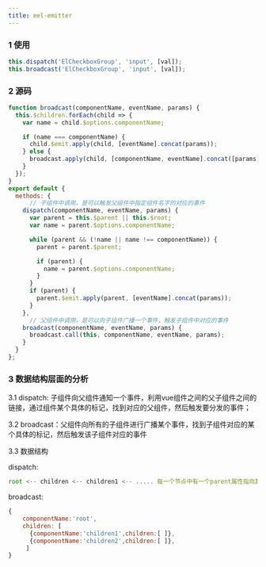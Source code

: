 ```yaml
---
title: eel-emitter
---
```


### 1 使用

```javascript
this.dispatch('ElCheckboxGroup', 'input', [val]);
this.broadcast('ElCheckboxGroup', 'input', [val]);
```

### 2 源码

```javascript
function broadcast(componentName, eventName, params) {
  this.$children.forEach(child => {
    var name = child.$options.componentName;

    if (name === componentName) {
      child.$emit.apply(child, [eventName].concat(params));
    } else {
      broadcast.apply(child, [componentName, eventName].concat([params]));
    }
  });
}
export default {
  methods: {
      // 子组件中调用，是可以触发父组件中指定组件名字的对应的事件
    dispatch(componentName, eventName, params) {
      var parent = this.$parent || this.$root;
      var name = parent.$options.componentName;

      while (parent && (!name || name !== componentName)) {
        parent = parent.$parent;

        if (parent) {
          name = parent.$options.componentName;
        }
      }
      if (parent) {
        parent.$emit.apply(parent, [eventName].concat(params));
      }
    },
      // 父组件中调用，是可以向子组件广播一个事件，触发子组件中对应的事件
    broadcast(componentName, eventName, params) {
      broadcast.call(this, componentName, eventName, params);
    }
  }
};

```

### 3 数据结构层面的分析

 3.1 dispatch: 子组件向父组件通知一个事件，利用vue组件之间的父子组件之间的链接，通过组件某个具体的标记，找到对应的父组件，然后触发要分发的事件；

 3.2 broadcast：父组件向所有的子组件进行广播某个事件，找到子组件对应的某个具体的标记，然后触发该子组件对应的事件

3.3 数据结构

dispatch:

```javascript
root <-- children <-- children1 <-- ..... 每一个节点中有一个parent属性指向其父节点
```

broadcast:

```javascript
{
    componentName:'root',
    children: [
      {componentName:'children1',children:[ ]},
      {componentName:'children2',children:[ ]},
     ]
}
```

